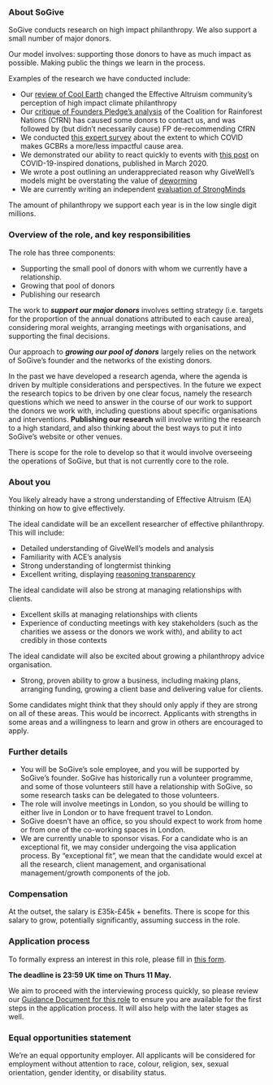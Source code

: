 ﻿

### <a name="_cyv7i940f9oc"></a>About SoGive

SoGive conducts research on high impact philanthropy. We also support a small number of major donors.

Our model involves: supporting those donors to have as much impact as possible. Making public the things we learn in the process.

Examples of the research we have conducted include:

- Our [review of Cool Earth](https://forum.effectivealtruism.org/posts/RnmZ62kuuC8XzeTBq/why-we-have-over-rated-cool-earth) changed the Effective Altruism community’s perception of high impact climate philanthropy
- Our [critique of Founders Pledge’s analysis](https://forum.effectivealtruism.org/posts/EAii5kf65cvywb2cF/why-we-think-the-founders-pledge-report-overrates-cfrn) of the Coalition for Rainforest Nations (CfRN) has caused some donors to contact us, and was followed by (but didn’t necessarily cause) FP de-recommending CfRN
- We conducted [this expert survey](https://forum.effectivealtruism.org/posts/oxdmyQWsnNwCGSLLC/we-re-surprisingly-more-positive-about-tackling-bio-risks) about the extent to which COVID makes GCBRs a more/less impactful cause area.
- We demonstrated our ability to react quickly to events with [this post](https://forum.effectivealtruism.org/posts/wpaZRoLFJy8DynwQN/the-best-places-to-donate-for-covid-19) on COVID-19-inspired donations, published in March 2020.
- We wrote a post outlining an underappreciated reason why GiveWell’s models might be overstating the value of [deworming](https://forum.effectivealtruism.org/posts/kwBoqZcHwo7Dhut94/economic-losers-sogive-s-review-of-deworming-and-why-we-re-1)
- We are currently writing an independent [evaluation of StrongMinds](https://forum.effectivealtruism.org/posts/GXBvATw7Why7xRDeM/why-sogive-is-publishing-an-independent-evaluation-of)

The amount of philanthropy we support each year is in the low single digit millions.

### <a name="_pno4tefdam8w"></a>Overview of the role, and key responsibilities

The role has three components:

- Supporting the small pool of donors with whom we currently have a relationship.
- Growing that pool of donors
- Publishing our research

The work to ***support our major donors*** involves setting strategy (i.e. targets for the proportion of the annual donations attributed to each cause area), considering moral weights, arranging meetings with organisations, and supporting the final decisions.

Our approach to ***growing our pool of donors*** largely relies on the network of SoGive’s founder and the networks of the existing donors.

In the past we have developed a research agenda, where the agenda is driven by multiple considerations and perspectives. In the future we expect the research topics to be driven by one clear focus, namely the research questions which we need to answer in the course of our work to support the donors we work with, including questions about specific organisations and interventions. **Publishing our research** will involve writing the research to a high standard, and also thinking about the best ways to put it into SoGive’s website or other venues.

There is scope for the role to develop so that it would involve overseeing the operations of SoGive, but that is not currently core to the role.

### <a name="_zf7ck7itk523"></a>About you

You likely already have a strong understanding of Effective Altruism (EA) thinking on how to give effectively.

The ideal candidate will be an excellent researcher of effective philanthropy. This will include:

- Detailed understanding of GiveWell’s models and analysis
- Familiarity with ACE’s analysis
- Strong understanding of longtermist thinking
- Excellent writing, displaying [reasoning transparency](https://www.openphilanthropy.org/research/reasoning-transparency/)

The ideal candidate will also be strong at managing relationships with clients.

- Excellent skills at managing relationships with clients
- Experience of conducting meetings with key stakeholders (such as the charities we assess or the donors we work with), and ability to act credibly in those contexts

The ideal candidate will also be excited about growing a philanthropy advice organisation. 

- Strong, proven ability to grow a business, including making plans, arranging funding, growing a client base and delivering value for clients.

Some candidates might think that they should only apply if they are strong on all of these areas. This would be incorrect. Applicants with strengths in some areas and a willingness to learn and grow in others are encouraged to apply.

### <a name="_5xc80r233txk"></a>Further details

- You will be SoGive’s sole employee, and you will be supported by SoGive’s founder. SoGive has historically run a volunteer programme, and some of those volunteers still have a relationship with SoGive, so some research tasks can be delegated to those volunteers.
- The role will involve meetings in London, so you should be willing to either live in London or to have frequent travel to London.
- SoGive doesn’t have an office, so you should expect to work from home or from one of the co-working spaces in London.
- We are currently unable to sponsor visas. For a candidate who is an exceptional fit, we may consider undergoing the visa application process. By “exceptional fit”, we mean that the candidate would excel at all the research, client management, and organisational management/growth components of the job.

### <a name="_wgmdor17k1eo"></a>Compensation

At the outset, the salary is £35k-£45k + benefits. There is scope for this salary to grow, potentially significantly, assuming success in the role.

### <a name="_6zjt9u6cpl75"></a>Application process

To formally express an interest in this role, please fill in [this form](https://www.guidedtrack.com/programs/d8c6c00/run).

**The deadline is 23:59 UK time on Thurs 11 May.**

We aim to proceed with the interviewing process quickly, so please review our [Guidance Document for this role](https://docs.google.com/document/d/1T3euucXgUj9HYolvw_UumNtcfdEIYTEidtUyNnkKA6c/edit#) to ensure you are available for the first steps in the application process. It will also help with the later stages as well.


### <a name="_f9j86mu8fmvg"></a>Equal opportunities statement

We’re an equal opportunity employer. All applicants will be considered for employment without attention to race, colour, religion, sex, sexual orientation, gender identity, or disability status.

